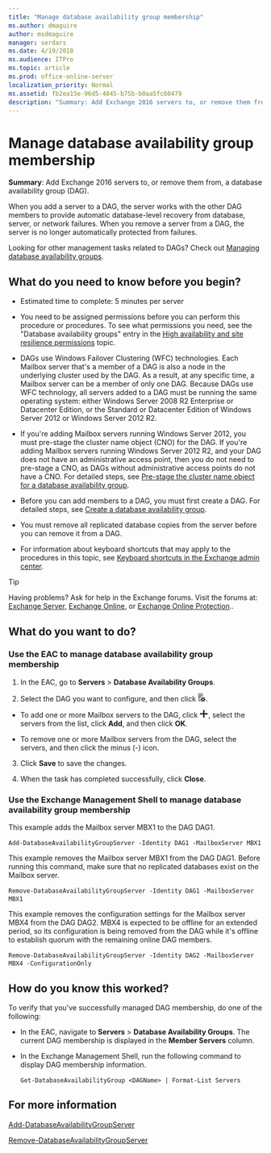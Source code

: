 ```yaml
---
title: "Manage database availability group membership"
ms.author: dmaguire
author: msdmaguire
manager: serdars
ms.date: 4/19/2018
ms.audience: ITPro
ms.topic: article
ms.prod: office-online-server
localization_priority: Normal
ms.assetid: fb2ea15e-96d5-4045-b75b-b0aa5fc60479
description: "Summary: Add Exchange 2016 servers to, or remove them from, a database availability group (DAG)."
---
```


# Manage database availability group membership

 **Summary**: Add Exchange 2016 servers to, or remove them from, a database availability group (DAG).
  
When you add a server to a DAG, the server works with the other DAG members to provide automatic database-level recovery from database, server, or network failures. When you remove a server from a DAG, the server is no longer automatically protected from failures.
  
Looking for other management tasks related to DAGs? Check out [Managing database availability groups](http://technet.microsoft.com/library/4abde67b-4995-4a57-894f-ba76aa72341c.aspx).
  
## What do you need to know before you begin?

- Estimated time to complete: 5 minutes per server
    
- You need to be assigned permissions before you can perform this procedure or procedures. To see what permissions you need, see the "Database availability groups" entry in the [High availability and site resilience permissions](../../permissions/feature-permissions/ha-permissions.md) topic. 
    
- DAGs use Windows Failover Clustering (WFC) technologies. Each Mailbox server that's a member of a DAG is also a node in the underlying cluster used by the DAG. As a result, at any specific time, a Mailbox server can be a member of only one DAG. Because DAGs use WFC technology, all servers added to a DAG must be running the same operating system: either Windows Server 2008 R2 Enterprise or Datacenter Edition, or the Standard or Datacenter Edition of Windows Server 2012 or Windows Server 2012 R2.
    
- If you're adding Mailbox servers running Windows Server 2012, you must pre-stage the cluster name object (CNO) for the DAG. If you're adding Mailbox servers running Windows Server 2012 R2, and your DAG does not have an administrative access point, then you do not need to pre-stage a CNO, as DAGs without administrative access points do not have a CNO. For detailed steps, see [Pre-stage the cluster name object for a database availability group](pre-stage-cluster-name-for-dag.md).
    
- Before you can add members to a DAG, you must first create a DAG. For detailed steps, see [Create a database availability group](create-dag.md).
    
- You must remove all replicated database copies from the server before you can remove it from a DAG.
    
- For information about keyboard shortcuts that may apply to the procedures in this topic, see [Keyboard shortcuts in the Exchange admin center](../../about-documentation/keyboard-shortcuts-in-eac.md).
    
> [!TIP]
> Having problems? Ask for help in the Exchange forums. Visit the forums at: [Exchange Server](https://go.microsoft.com/fwlink/p/?linkId=60612), [Exchange Online](https://go.microsoft.com/fwlink/p/?linkId=267542), or [Exchange Online Protection](https://go.microsoft.com/fwlink/p/?linkId=285351).. 
  
## What do you want to do?

### Use the EAC to manage database availability group membership
<a name="UseEMC"> </a>

1. In the EAC, go to **Servers** > **Database Availability Groups**.
    
2. Select the DAG you want to configure, and then click ![Manage DAG members](../../media/ITPro_EAC_ManageDagMembersIcon.png).
    
  - To add one or more Mailbox servers to the DAG, click ![Add icon](../../media/ITPro_EAC_AddIcon.png), select the servers from the list, click **Add**, and then click **OK**.
    
  - To remove one or more Mailbox servers from the DAG, select the servers, and then click the minus (-) icon.
    
3. Click **Save** to save the changes. 
    
4. When the task has completed successfully, click **Close**.
    
### Use the Exchange Management Shell to manage database availability group membership
<a name="UseShell"> </a>

This example adds the Mailbox server MBX1 to the DAG DAG1.
  
```
Add-DatabaseAvailabilityGroupServer -Identity DAG1 -MailboxServer MBX1
```

This example removes the Mailbox server MBX1 from the DAG DAG1. Before running this command, make sure that no replicated databases exist on the Mailbox server.
  
```
Remove-DatabaseAvailabilityGroupServer -Identity DAG1 -MailboxServer MBX1
```

This example removes the configuration settings for the Mailbox server MBX4 from the DAG DAG2. MBX4 is expected to be offline for an extended period, so its configuration is being removed from the DAG while it's offline to establish quorum with the remaining online DAG members.
  
```
Remove-DatabaseAvailabilityGroupServer -Identity DAG2 -MailboxServer MBX4 -ConfigurationOnly
```

## How do you know this worked?

To verify that you've successfully managed DAG membership, do one of the following:
  
- In the EAC, navigate to **Servers** > **Database Availability Groups**. The current DAG membership is displayed in the **Member Servers** column. 
    
- In the Exchange Management Shell, run the following command to display DAG membership information.
    
  ```
  Get-DatabaseAvailabilityGroup <DAGName> | Format-List Servers
  ```

## For more information

[Add-DatabaseAvailabilityGroupServer](http://technet.microsoft.com/library/6bd0a3fe-dec6-47c2-b9a3-8dffb60e4aad.aspx)
  
[Remove-DatabaseAvailabilityGroupServer](http://technet.microsoft.com/library/49290be7-9d3d-4bc3-80ea-f1992fdd1d12.aspx)
  

